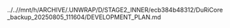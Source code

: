../..//mnt/h/ARCHIVE/.UNWRAP/D/STAGE2_INNER/ecb384b48312/DuRiCore_backup_20250805_111604/DEVELOPMENT_PLAN.md